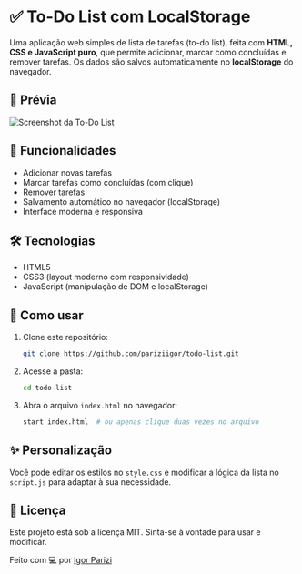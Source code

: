 
# ✅ To-Do List com LocalStorage

Uma aplicação web simples de lista de tarefas (to-do list), feita com **HTML, CSS e JavaScript puro**, que permite adicionar, marcar como concluídas e remover tarefas. Os dados são salvos automaticamente no **localStorage** do navegador.

## 📸 Prévia

![Screenshot da To-Do List](screenshot.png) <!-- opcional, substitua se tiver uma imagem -->

## 🚀 Funcionalidades

- Adicionar novas tarefas
- Marcar tarefas como concluídas (com clique)
- Remover tarefas
- Salvamento automático no navegador (localStorage)
- Interface moderna e responsiva

## 🛠 Tecnologias

- HTML5
- CSS3 (layout moderno com responsividade)
- JavaScript (manipulação de DOM e localStorage)

## 📂 Como usar

1. Clone este repositório:
   ```bash
   git clone https://github.com/pariziigor/todo-list.git
   ```
2. Acesse a pasta:
   ```bash
   cd todo-list
   ```
3. Abra o arquivo `index.html` no navegador:
   ```bash
   start index.html  # ou apenas clique duas vezes no arquivo
   ```

## ✨ Personalização

Você pode editar os estilos no `style.css` e modificar a lógica da lista no `script.js` para adaptar à sua necessidade.

## 📄 Licença

Este projeto está sob a licença MIT. Sinta-se à vontade para usar e modificar.

Feito com 💻 por [Igor Parizi](https://github.com/pariziigor)
